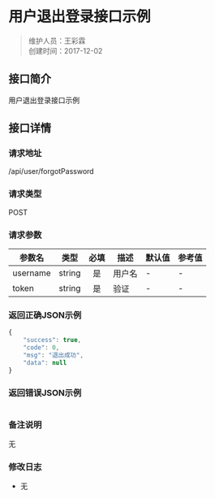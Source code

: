 # 用户退出登录接口示例
>维护人员：王彩霖  
>创建时间：2017-12-02

## 接口简介
用户退出登录接口示例  

## 接口详情

### 请求地址
/api/user/forgotPassword

### 请求类型
POST

### 请求参数
| 参数名 | 类型 | 必填 | 描述 | 默认值 | 参考值 |
| --- | :---: | :---: | --- | --- | --- |
| username | string | 是 | 用户名 | - | - |
| token | string | 是 | 验证 | - | - |

### 返回正确JSON示例
```javascript
{
    "success": true,
    "code": 0,
    "msg": "退出成功",
    "data": null
}
```
### 返回错误JSON示例
```javascript

```

### 备注说明
无

### 修改日志
- 无
